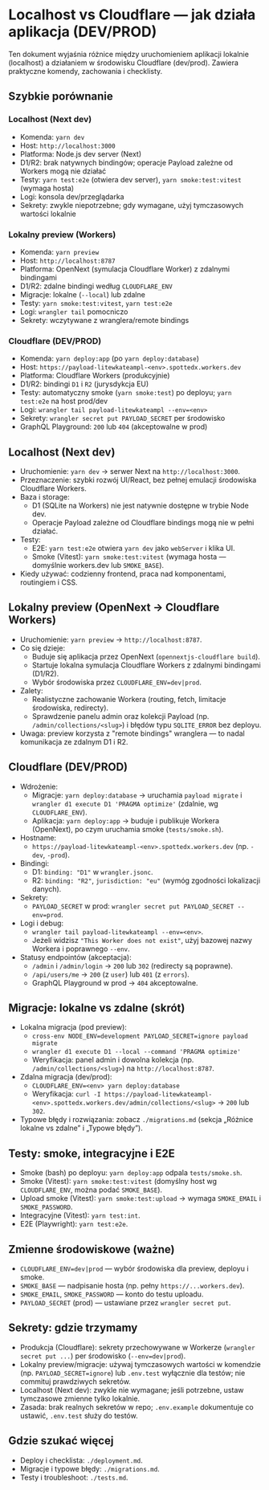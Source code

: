 # Localhost vs Cloudflare — jak działa aplikacja (DEV/PROD)

Ten dokument wyjaśnia różnice między uruchomieniem aplikacji lokalnie (localhost) a działaniem w środowisku Cloudflare (dev/prod). Zawiera praktyczne komendy, zachowania i checklisty.

## Szybkie porównanie

### Localhost (Next dev)
- Komenda: `yarn dev`
- Host: `http://localhost:3000`
- Platforma: Node.js dev server (Next)
- D1/R2: brak natywnych bindingów; operacje Payload zależne od Workers mogą nie działać
- Testy: `yarn test:e2e` (otwiera dev server), `yarn smoke:test:vitest` (wymaga hosta)
- Logi: konsola dev/przeglądarka
- Sekrety: zwykle niepotrzebne; gdy wymagane, użyj tymczasowych wartości lokalnie

### Lokalny preview (Workers)
- Komenda: `yarn preview`
- Host: `http://localhost:8787`
- Platforma: OpenNext (symulacja Cloudflare Worker) z zdalnymi bindingami
- D1/R2: zdalne bindingi według `CLOUDFLARE_ENV`
- Migracje: lokalne (`--local`) lub zdalne
- Testy: `yarn smoke:test:vitest`, `yarn test:e2e`
- Logi: `wrangler tail` pomocniczo
- Sekrety: wczytywane z wranglera/remote bindings

### Cloudflare (DEV/PROD)
- Komenda: `yarn deploy:app` (po `yarn deploy:database`)
- Host: `https://payload-litewkateampl-<env>.spottedx.workers.dev`
- Platforma: Cloudflare Workers (produkcyjnie)
- D1/R2: bindingi `D1` i `R2` (jurysdykcja EU)
- Testy: automatyczny smoke (`yarn smoke:test`) po deployu; `yarn test:e2e` na host prod/dev
- Logi: `wrangler tail payload-litewkateampl --env=<env>`
- Sekrety: `wrangler secret put PAYLOAD_SECRET` per środowisko
- GraphQL Playground: `200` lub `404` (akceptowalne w prod)

## Localhost (Next dev)

- Uruchomienie: `yarn dev` → serwer Next na `http://localhost:3000`.
- Przeznaczenie: szybki rozwój UI/React, bez pełnej emulacji środowiska Cloudflare Workers.
- Baza i storage:
  - D1 (SQLite na Workers) nie jest natywnie dostępne w trybie Node dev.
  - Operacje Payload zależne od Cloudflare bindings mogą nie w pełni działać.
- Testy:
  - E2E: `yarn test:e2e` otwiera `yarn dev` jako `webServer` i klika UI.
  - Smoke (Vitest): `yarn smoke:test:vitest` (wymaga hosta — domyślnie workers.dev lub `SMOKE_BASE`).
- Kiedy używać: codzienny frontend, praca nad komponentami, routingiem i CSS.

## Lokalny preview (OpenNext → Cloudflare Workers)

- Uruchomienie: `yarn preview` → `http://localhost:8787`.
- Co się dzieje:
  - Buduje się aplikacja przez OpenNext (`opennextjs-cloudflare build`).
  - Startuje lokalna symulacja Cloudflare Workers z zdalnymi bindingami (D1/R2).
  - Wybór środowiska przez `CLOUDFLARE_ENV=dev|prod`.
- Zalety:
  - Realistyczne zachowanie Workera (routing, fetch, limitacje środowiska, redirecty).
  - Sprawdzenie panelu admin oraz kolekcji Payload (np. `/admin/collections/<slug>`) i błędów typu `SQLITE_ERROR` bez deployu.
- Uwaga: preview korzysta z "remote bindings" wranglera — to nadal komunikacja ze zdalnym D1 i R2.

## Cloudflare (DEV/PROD)

- Wdrożenie:
  - Migracje: `yarn deploy:database` → uruchamia `payload migrate` i `wrangler d1 execute D1 'PRAGMA optimize'` (zdalnie, wg `CLOUDFLARE_ENV`).
  - Aplikacja: `yarn deploy:app` → buduje i publikuje Workera (OpenNext), po czym uruchamia smoke (`tests/smoke.sh`).
- Hostname:
  - `https://payload-litewkateampl-<env>.spottedx.workers.dev` (np. `-dev`, `-prod`).
- Bindingi:
  - D1: `binding: "D1"` w `wrangler.jsonc`.
  - R2: `binding: "R2"`, `jurisdiction: "eu"` (wymóg zgodności lokalizacji danych).
- Sekrety:
  - `PAYLOAD_SECRET` w prod: `wrangler secret put PAYLOAD_SECRET --env=prod`.
- Logi i debug:
  - `wrangler tail payload-litewkateampl --env=<env>`.
  - Jeżeli widzisz `"This Worker does not exist"`, użyj bazowej nazwy Workera i poprawnego `--env`.
- Statusy endpointów (akceptacja):
  - `/admin` i `/admin/login` → `200` lub `302` (redirecty są poprawne).
  - `/api/users/me` → `200` (z `user`) lub `401` (z `errors`).
  - GraphQL Playground w prod → `404` akceptowalne.

## Migracje: lokalne vs zdalne (skrót)

- Lokalna migracja (pod preview):
  - `cross-env NODE_ENV=development PAYLOAD_SECRET=ignore payload migrate`
  - `wrangler d1 execute D1 --local --command 'PRAGMA optimize'`
  - Weryfikacja: panel admin i dowolna kolekcja (np. `/admin/collections/<slug>`) na `http://localhost:8787`.
- Zdalna migracja (dev/prod):
  - `CLOUDFLARE_ENV=<env> yarn deploy:database`
  - Weryfikacja: `curl -I https://payload-litewkateampl-<env>.spottedx.workers.dev/admin/collections/<slug>` → `200` lub `302`.
- Typowe błędy i rozwiązania: zobacz `./migrations.md` (sekcja „Różnice lokalne vs zdalne” i „Typowe błędy”).

## Testy: smoke, integracyjne i E2E

- Smoke (bash) po deployu: `yarn deploy:app` odpala `tests/smoke.sh`.
- Smoke (Vitest): `yarn smoke:test:vitest` (domyślny host wg `CLOUDFLARE_ENV`, można podać `SMOKE_BASE`).
- Upload smoke (Vitest): `yarn smoke:test:upload` → wymaga `SMOKE_EMAIL` i `SMOKE_PASSWORD`.
- Integracyjne (Vitest): `yarn test:int`.
- E2E (Playwright): `yarn test:e2e`.

## Zmienne środowiskowe (ważne)

- `CLOUDFLARE_ENV=dev|prod` — wybór środowiska dla preview, deployu i smoke.
- `SMOKE_BASE` — nadpisanie hosta (np. pełny `https://...workers.dev`).
- `SMOKE_EMAIL`, `SMOKE_PASSWORD` — konto do testu uploadu.
- `PAYLOAD_SECRET` (prod) — ustawiane przez `wrangler secret put`.

## Sekrety: gdzie trzymamy

- Produkcja (Cloudflare): sekrety przechowywane w Workerze (`wrangler secret put ...`) per środowisko (`--env=dev|prod`).
- Lokalny preview/migracje: używaj tymczasowych wartości w komendzie (np. `PAYLOAD_SECRET=ignore`) lub `.env.test` wyłącznie dla testów; nie commituj prawdziwych sekretów.
- Localhost (Next dev): zwykle nie wymagane; jeśli potrzebne, ustaw tymczasowe zmienne tylko lokalnie.
- Zasada: brak realnych sekretów w repo; `.env.example` dokumentuje co ustawić, `.env.test` służy do testów.

## Gdzie szukać więcej

- Deploy i checklista: `./deployment.md`.
- Migracje i typowe błędy: `./migrations.md`.
- Testy i troubleshoot: `./tests.md`.
